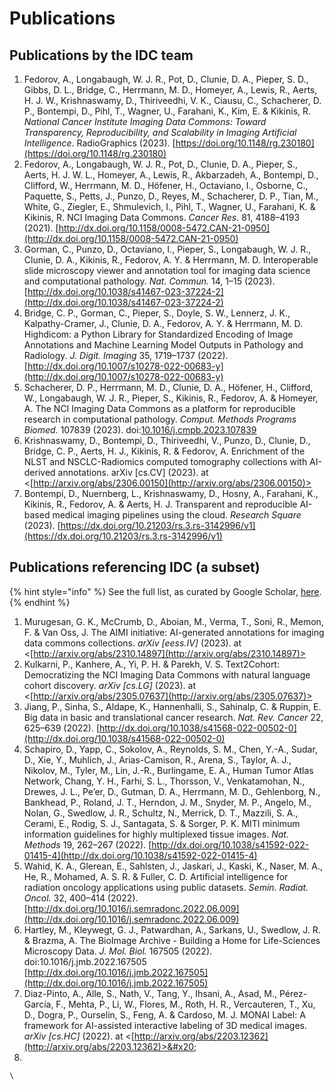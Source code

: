 # Publications

## Publications by the IDC team

1. Fedorov, A., Longabaugh, W. J. R., Pot, D., Clunie, D. A., Pieper, S. D., Gibbs, D. L., Bridge, C., Herrmann, M. D., Homeyer, A., Lewis, R., Aerts, H. J. W., Krishnaswamy, D., Thiriveedhi, V. K., Ciausu, C., Schacherer, D. P., Bontempi, D., Pihl, T., Wagner, U., Farahani, K., Kim, E. & Kikinis, R. _National Cancer Institute Imaging Data Commons: Toward Transparency, Reproducibility, and Scalability in Imaging Artificial Intelligence_. RadioGraphics (2023). [https://doi.org/10.1148/rg.230180](https://doi.org/10.1148/rg.230180)
2. Fedorov, A., Longabaugh, W. J. R., Pot, D., Clunie, D. A., Pieper, S., Aerts, H. J. W. L., Homeyer, A., Lewis, R., Akbarzadeh, A., Bontempi, D., Clifford, W., Herrmann, M. D., Höfener, H., Octaviano, I., Osborne, C., Paquette, S., Petts, J., Punzo, D., Reyes, M., Schacherer, D. P., Tian, M., White, G., Ziegler, E., Shmulevich, I., Pihl, T., Wagner, U., Farahani, K. & Kikinis, R. NCI Imaging Data Commons. _Cancer Res._ 81, 4188–4193 (2021). [http://dx.doi.org/10.1158/0008-5472.CAN-21-0950](http://dx.doi.org/10.1158/0008-5472.CAN-21-0950)
3. Gorman, C., Punzo, D., Octaviano, I., Pieper, S., Longabaugh, W. J. R., Clunie, D. A., Kikinis, R., Fedorov, A. Y. & Herrmann, M. D. Interoperable slide microscopy viewer and annotation tool for imaging data science and computational pathology. _Nat. Commun._ 14, 1–15 (2023). [http://dx.doi.org/10.1038/s41467-023-37224-2](http://dx.doi.org/10.1038/s41467-023-37224-2)
4. Bridge, C. P., Gorman, C., Pieper, S., Doyle, S. W., Lennerz, J. K., Kalpathy-Cramer, J., Clunie, D. A., Fedorov, A. Y. & Herrmann, M. D. Highdicom: a Python Library for Standardized Encoding of Image Annotations and Machine Learning Model Outputs in Pathology and Radiology. _J. Digit. Imaging_ 35, 1719–1737 (2022). [http://dx.doi.org/10.1007/s10278-022-00683-y](http://dx.doi.org/10.1007/s10278-022-00683-y)
5. Schacherer, D. P., Herrmann, M. D., Clunie, D. A., Höfener, H., Clifford, W., Longabaugh, W. J. R., Pieper, S., Kikinis, R., Fedorov, A. & Homeyer, A. The NCI Imaging Data Commons as a platform for reproducible research in computational pathology. _Comput. Methods Programs Biomed._ 107839 (2023). doi:[10.1016/j.cmpb.2023.107839](https://dx.doi.org/10.1016/j.cmpb.2023.107839)
6. Krishnaswamy, D., Bontempi, D., Thiriveedhi, V., Punzo, D., Clunie, D., Bridge, C. P., Aerts, H. J., Kikinis, R. & Fedorov, A. Enrichment of the NLST and NSCLC-Radiomics computed tomography collections with AI-derived annotations. arXiv \[cs.CV] (2023). at <[http://arxiv.org/abs/2306.00150](http://arxiv.org/abs/2306.00150)>
7. Bontempi, D., Nuernberg, L., Krishnaswamy, D., Hosny, A., Farahani, K., Kikinis, R., Fedorov, A. & Aerts, H. J. Transparent and reproducible AI-based medical imaging pipelines using the cloud. _Research Square_ (2023). [https://dx.doi.org/10.21203/rs.3.rs-3142996/v1](https://dx.doi.org/10.21203/rs.3.rs-3142996/v1)

## Publications referencing IDC (a subset)

{% hint style="info" %}
See the full list, as curated by Google Scholar, [here](https://scholar.google.com/scholar?oi=bibs\&hl=en\&cites=8052604365477078213).
{% endhint %}

1. Murugesan, G. K., McCrumb, D., Aboian, M., Verma, T., Soni, R., Memon, F. & Van Oss, J. The AIMI initiative: AI-generated annotations for imaging data commons collections. _arXiv \[eess.IV]_ (2023). at <[http://arxiv.org/abs/2310.14897](http://arxiv.org/abs/2310.14897)>
2. Kulkarni, P., Kanhere, A., Yi, P. H. & Parekh, V. S. Text2Cohort: Democratizing the NCI Imaging Data Commons with natural language cohort discovery. _arXiv \[cs.LG]_ (2023). at <[http://arxiv.org/abs/2305.07637](http://arxiv.org/abs/2305.07637)> &#x20;
3. Jiang, P., Sinha, S., Aldape, K., Hannenhalli, S., Sahinalp, C. & Ruppin, E. Big data in basic and translational cancer research. _Nat. Rev. Cancer_ 22, 625–639 (2022). [http://dx.doi.org/10.1038/s41568-022-00502-0](http://dx.doi.org/10.1038/s41568-022-00502-0)
4. Schapiro, D., Yapp, C., Sokolov, A., Reynolds, S. M., Chen, Y.-A., Sudar, D., Xie, Y., Muhlich, J., Arias-Camison, R., Arena, S., Taylor, A. J., Nikolov, M., Tyler, M., Lin, J.-R., Burlingame, E. A., Human Tumor Atlas Network, Chang, Y. H., Farhi, S. L., Thorsson, V., Venkatamohan, N., Drewes, J. L., Pe’er, D., Gutman, D. A., Herrmann, M. D., Gehlenborg, N., Bankhead, P., Roland, J. T., Herndon, J. M., Snyder, M. P., Angelo, M., Nolan, G., Swedlow, J. R., Schultz, N., Merrick, D. T., Mazzili, S. A., Cerami, E., Rodig, S. J., Santagata, S. & Sorger, P. K. MITI minimum information guidelines for highly multiplexed tissue images. _Nat. Methods_ 19, 262–267 (2022). [http://dx.doi.org/10.1038/s41592-022-01415-4](http://dx.doi.org/10.1038/s41592-022-01415-4)
5. Wahid, K. A., Glerean, E., Sahlsten, J., Jaskari, J., Kaski, K., Naser, M. A., He, R., Mohamed, A. S. R. & Fuller, C. D. Artificial intelligence for radiation oncology applications using public datasets. _Semin. Radiat. Oncol._ 32, 400–414 (2022). [http://dx.doi.org/10.1016/j.semradonc.2022.06.009](http://dx.doi.org/10.1016/j.semradonc.2022.06.009)
6. Hartley, M., Kleywegt, G. J., Patwardhan, A., Sarkans, U., Swedlow, J. R. & Brazma, A. The BioImage Archive - Building a Home for Life-Sciences Microscopy Data. _J. Mol. Biol._ 167505 (2022). doi:10.1016/j.jmb.2022.167505 [http://dx.doi.org/10.1016/j.jmb.2022.167505](http://dx.doi.org/10.1016/j.jmb.2022.167505)
7. Diaz-Pinto, A., Alle, S., Nath, V., Tang, Y., Ihsani, A., Asad, M., Pérez-García, F., Mehta, P., Li, W., Flores, M., Roth, H. R., Vercauteren, T., Xu, D., Dogra, P., Ourselin, S., Feng, A. & Cardoso, M. J. MONAI Label: A framework for AI-assisted interactive labeling of 3D medical images. _arXiv \[cs.HC]_ (2022). at <[http://arxiv.org/abs/2203.12362](http://arxiv.org/abs/2203.12362)>&#x20;
8.

    \
